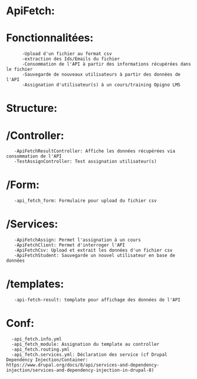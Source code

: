 # ApiFetch:

   # Fonctionnalitées:
          -Upload d'un fichier au format csv
          -extraction des Ids/Emails du fichier
          -Consommation de l'API à partir des informations récupérées dans le fichier
          -Sauvegarde de nouveaux utilisateurs à partir des données de l'API
          -Assignation d'utilisateur(s) à un cours/training Opigno LMS

# Structure:
#  /Controller:
       -ApiFetchResultController: Affiche les données récupérées via consommation de l'API
       -TestAssignController: Test assignation utilisateur(s)
#  /Form:
       -api_fetch_form: Formulaire pour upload du fichier csv
#  /Services:
       -ApiFetchAssign: Permet l'assignation à un cours
       -ApiFetchClient: Permet d'interroger l'API 
       -ApiFetchCsv: Upload et extrait les données d'un fichier csv
       -ApiFetchStudent: Sauvegarde un nouvel utilisateur en base de données
#  /templates:
       -api-fetch-result: template pour affichage des données de l'API
#  Conf:
      -api_fetch.info.yml
      -api_fetch_module: Assignation du template au controller
      -api_fetch.routing.yml
      -api_fetch.services.yml: Déclaration des service (cf Drupal Dependency Injection/Container: https://www.drupal.org/docs/8/api/services-and-dependency-injection/services-and-dependency-injection-in-drupal-8)
